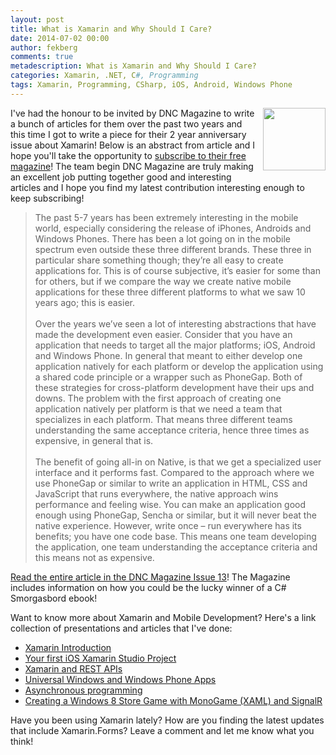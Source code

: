 ```yaml
---
layout: post
title: What is Xamarin and Why Should I Care?
date: 2014-07-02 00:00
author: fekberg
comments: true
metadescription: What is Xamarin and Why Should I Care?
categories: Xamarin, .NET, C#, Programming
tags: Xamarin, Programming, CSharp, iOS, Android, Windows Phone
---
```


<img style="float: right; width: 100px; padding-left: 10px; padding-bottom: 10px;" src="https://cdn.filipekberg.se/fekberg-blog/what-is-xamarin-and-why-should-i-care/DNC201407.PNG" />I've had the honour to be invited by DNC Magazine to write a bunch of articles for them over the past two years and this time I got to write a piece for their 2 year anniversary issue about Xamarin! Below is an abstract from article and I hope you'll take the opportunity to <a href="http://www.dotnetcurry.com/magazine/dnc-magazine-issue13.aspx" target="_blank">subscribe to their free magazine</a>! The team begin DNC Magazine are truly making an excellent job putting together good and interesting articles and I hope you find my latest contribution interesting enough to keep subscribing!<!--excerpt-->

> The past 5-7 years has been extremely interesting in the mobile world, especially considering the release of iPhones, Androids and Windows Phones. There has been a lot going on in the mobile spectrum even outside these three different brands. These three in particular share something though; they’re all easy to create applications for. This is of course subjective, it’s easier for some than for others, but if we compare the way we create native mobile applications for these three different platforms to what we saw 10 years ago; this is easier.<br/><br/>
> Over the years we’ve seen a lot of interesting abstractions that have made the development even easier. Consider that you have an application that needs to target all the major platforms; iOS, Android and Windows Phone. In general that meant to either develop one application natively for each platform or develop the application using a shared code principle or a wrapper such as PhoneGap. Both of these strategies for cross-platform development have their ups and downs. The problem with the first approach of creating one application natively per platform is that we need a team that specializes in each platform. That means three different teams understanding the same acceptance criteria, hence three times as expensive, in general that is.<br/><br/>
> The benefit of going all-in on Native, is that we get a specialized user interface and it performs fast. Compared to the approach where we use PhoneGap or similar to write an application in HTML, CSS and JavaScript that runs everywhere, the native approach wins performance and feeling wise. You can make an application good enough using PhoneGap, Sencha or similar, but it will never beat the native experience. However, write once – run everywhere has its benefits; you have one code base. This means one team developing the application, one team understanding the acceptance criteria and this means not as expensive.

<a href="http://www.dotnetcurry.com/magazine/dnc-magazine-issue13.aspx" target="_blank">Read the entire article in the DNC Magazine Issue 13</a>! The Magazine includes information on how you could be the lucky winner of a C# Smorgasbord ebook!

Want to know more about Xamarin and Mobile Development? Here's a link collection of presentations and articles that I've done:

* <a href="https://www.filipekberg.se/2014/03/26/xamarin-introduction/" target="_blank">Xamarin Introduction</a>
* <a href="https://www.youtube.com/watch?v=JwYVInQjY8g" target="_blank">Your first iOS Xamarin Studio Project</a>
* <a href="https://www.youtube.com/watch?v=VfoJCd_TMx0" target="_blank">Xamarin and REST APIs</a>
* <a href="https://www.filipekberg.se/2014/04/29/universal-windows-windows-phone-apps/" target="_blank">Universal Windows and Windows Phone Apps</a>
* <a href="https://www.youtube.com/watch?v=A7n4EVRPleg" target="_blank">Asynchronous programming</a>
* <a href=" https://www.filipekberg.se/2012/12/21/creating-a-windows-8-store-game-with-monogame-xaml-and-signalr/" target="_blank">Creating a Windows 8 Store Game with MonoGame (XAML) and SignalR</a>

Have you been using Xamarin lately? How are you finding the latest updates that include Xamarin.Forms? Leave a comment and let me know what you think!